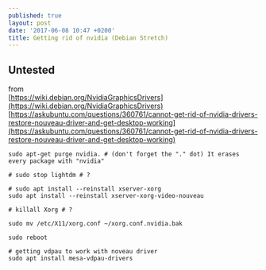 ```yaml
---
published: true
layout: post
date: '2017-06-08 10:47 +0200'
title: Getting rid of nvidia (Debian Stretch)
---
```

## Untested

from  
[https://wiki.debian.org/NvidiaGraphicsDrivers](https://wiki.debian.org/NvidiaGraphicsDrivers)  
[https://askubuntu.com/questions/360761/cannot-get-rid-of-nvidia-drivers-restore-nouveau-driver-and-get-desktop-working](https://askubuntu.com/questions/360761/cannot-get-rid-of-nvidia-drivers-restore-nouveau-driver-and-get-desktop-working)
 
    sudo apt-get purge nvidia. # (don't forget the "." dot) It erases every package with "nvidia"

    # sudo stop lightdm # ?

    # sudo apt install --reinstall xserver-xorg
    sudo apt install --reinstall xserver-xorg-video-nouveau

    # killall Xorg # ?
    
    sudo mv /etc/X11/xorg.conf ~/xorg.conf.nvidia.bak

    sudo reboot
    
    # getting vdpau to work with noveau driver
    sudo apt install mesa-vdpau-drivers